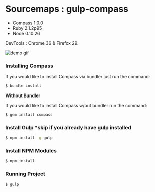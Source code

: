 Sourcemaps : gulp-compass
==========

- Compass 1.0.0
- Ruby 2.1.2p95
- Node 0.10.26

DevTools : Chrome 36 & Firefox 29.

![demo gif](https://dl.dropboxusercontent.com/u/41114960/gulp-compass.gif)

### Installing Compass

If you would like to install Compass via bundler just run the command:

```bash
$ bundle install
```

**Without Bundler**

If you would like to install Compass w/out bundler run the command:

```bash
$ gem install compass
```

### Install Gulp *skip if you already have gulp installed

```bash
$ npm install -g gulp
```

### Install NPM Modules

```bash
$ npm install
```

### Running Project

```bash
$ gulp
```

